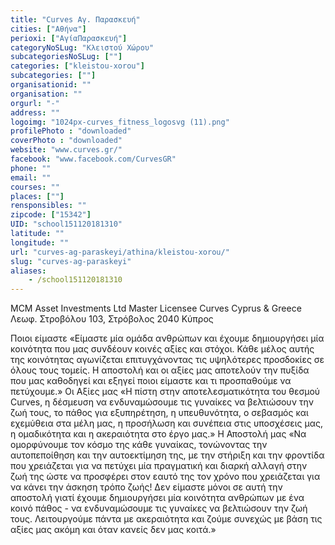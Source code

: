 ```yaml
---
title: "Curves Αγ. Παρασκευή"
cities: ["Αθήνα"]
perioxi: ["ΑγίαΠαρασκευή"]
categoryNoSLug: "Κλειστού Χώρου"
subcategoriesNoSLug: [""]
categories: ["kleistou-xorou"]
subcategories: [""]
organisationid: ""
organisation: ""
orgurl: "-"
address: ""
logoimg: "1024px-curves_fitness_logosvg (11).png"
profilePhoto : "downloaded"
coverPhoto : "downloaded"
website: "www.curves.gr/"
facebook: "www.facebook.com/CurvesGR"
phone: ""
email: ""
courses: ""
places: [""]
rensponsibles: ""
zipcode: ["15342"]
UID: "school151120181310"
latitude: ""
longitude: ""
url: "curves-ag-paraskeyi/athina/kleistou-xorou/"
slug: "curves-ag-paraskeyi"
aliases:
    - /school151120181310
---
```



MCM Asset Investments Ltd Master Licensee Curves Cyprus &amp; Greece Λεωφ. Στροβόλου 103, Στρόβολος 2040 Κύπρος

Ποιοι είμαστε «Είμαστε μία ομάδα ανθρώπων και έχουμε δημιουργήσει μία κοινότητα που μας συνδέουν κοινές αξίες και στόχοι. Κάθε μέλος αυτής της κοινότητας αγωνίζεται επιτυγχάνοντας τις υψηλότερες προσδοκίες σε όλους τους τομείς. Η αποστολή και οι αξίες μας αποτελούν την πυξίδα που μας καθοδηγεί και εξηγεί ποιοι είμαστε και τι προσπαθούμε να πετύχουμε.» Οι Αξίες μας «Η πίστη στην αποτελεσματικότητα του θεσμού Curves, η δέσμευση να ενδυναμώσουμε τις γυναίκες να βελτιώσουν την ζωή τους, το πάθος για εξυπηρέτηση, η υπευθυνότητα, ο σεβασμός και εχεμύθεια στα μέλη μας, η προσήλωση και συνέπεια στις υποσχέσεις μας, η ομαδικότητα και η ακεραιότητα στο έργο μας.» Η Αποστολή μας «Να ομορφύνουμε τον κόσμο της κάθε γυναίκας, τονώνοντας την αυτοπεποίθηση και την αυτοεκτίμηση της, με την στήριξη και την φροντίδα που χρειάζεται για να πετύχει μία πραγματική και διαρκή αλλαγή στην ζωή της ώστε να προσφέρει στον εαυτό της τον χρόνο που χρειάζεται για να κάνει την άσκηση τρόπο ζωής! Δεν είμαστε μόνοι σε αυτή την αποστολή γιατί έχουμε δημιουργήσει μία κοινότητα ανθρώπων με ένα κοινό πάθος - να ενδυναμώσουμε τις γυναίκες να βελτιώσουν την ζωή τους. Λειτουργούμε πάντα με ακεραιότητα και ζούμε συνεχώς με βάση τις αξίες μας ακόμη και όταν κανείς δεν μας κοιτά.»